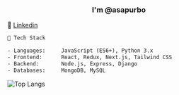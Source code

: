 <h3 align="center">I'm @asapurbo</h3>

<div align="left">
  <p>💼 <a href="https://linkedin.com/in/asapurbo" target="blank">Linkedin</a></p>
</div>

```txt
🧠 Tech Stack

- Languages:     JavaScript (ES6+), Python 3.x
- Frontend:      React, Redux, Next.js, Tailwind CSS
- Backend:       Node.js, Express, Django
- Databases:     MongoDB, MySQL
```

![Top Langs](https://github-readme-stats.vercel.app/api/top-langs/?username=asapurbo&layout=compact&theme=github_dark&hide_border=true)


